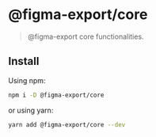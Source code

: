 # @figma-export/core

> @figma-export core functionalities.

## Install

Using npm:

```sh
npm i -D @figma-export/core
```

or using yarn:

```sh
yarn add @figma-export/core --dev
```
